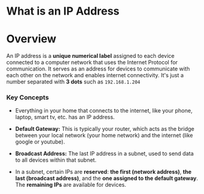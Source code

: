 # What is an IP Address

# Overview
An IP address is a **unique numerical label** assigned to each device connected to a computer network that uses the Internet Protocol for communication. It serves as an address for devices to communicate with each other on the network and enables internet connectivity. It's just a number separated with **3 dots** such as `192.168.1.204`

### Key Concepts
- Everything in your home that connects to the internet, like your phone, laptop, smart tv, etc. has an IP address.

- **Default Gateway:** This is typically your router, which acts as the bridge between your local network (your home network) and the internet (like google or youtube).

- **Broadcast Address:** The last IP address in a subnet, used to send data to all devices within that subnet.

- In a subnet, certain IPs are **reserved**: **the first (network address)**, **the last (broadcast address)**, and the **one assigned to the default gateway**. The **remaining IPs** are available for devices.